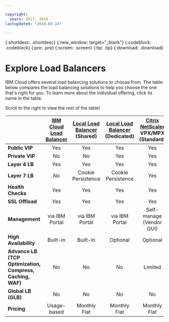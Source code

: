```yaml
---

copyright:
  years: 2017, 2018
lastupdated: "2018-03-14"

---
```


{:shortdesc: .shortdesc}
{:new_window: target="_blank"}
{:codeblock: .codeblock}
{:pre: .pre}
{:screen: .screen}
{:tip: .tip}
{:download: .download}

# Explore Load Balancers

IBM Cloud offers several load balancing solutions to choose from. The table below compares the load balancing solutions to help you choose the one that's right for you. To learn more about the individual offering, click its name in the table. 

Scroll to the right to view the rest of the table!


|        | [IBM Cloud Load Balancer](https://console.bluemix.net/docs/infrastructure/loadbalancer-service/getting-started.html#getting-started)| [Local Load Balancer](https://console.bluemix.net/docs/infrastructure/local-load-balancer/getting-started.html#getting-started) (Shared)| [Local Load Balancer](https://console.stage1.bluemix.net/docs/infrastructure/local-load-balancer/getting-started.html#getting-started) (Dedicated)| [Citrix NetScaler](https://console.bluemix.net/docs/infrastructure/citrix-netscaler-vpx/getting-started.html#getting-started-with-citrix-netscaler) VPX/MPX (Standard)| [Citrix NetScaler](https://console.bluemix.net/docs/infrastructure/citrix-netscaler-vpx/getting-started.html#getting-started-with-citrix-netscaler) VPX/MPX (Platinum) |
|------- | :------: | :------: | :------: | :------: | :------: |
|**Public VIP**|Yes|Yes|Yes|Yes|Yes |
|**Private VIP**|No|No|Yes|Yes|Yes |
|**Layer 4 LB**|Yes|Yes|Yes|Yes|Yes |
|**Layer 7 LB**|No|Cookie Persistence|Cookie Persistence|Yes|Yes |
|**Health Checks**|Yes|Yes|Yes|Yes|Yes |
|**SSL Offload**|Yes|Yes|Yes|Yes|Yes |
|**Management**|via IBM Portal|via IBM Portal|via IBM Portal|Self-manage (Vendor GUI)|Self-manage (Vendor GUI) |
|**High Availability**|Built-in|Built-in|Optional|Optional|Optional |
|**Advance LB (TCP Optimization, Compress, Caching, WAF)**|No|No|No|Limited|Yes |
|**Global LB (GLB)**|No|No|No|No|Yes |
|**Pricing**|Usage-based|Monthly Flat|Monthly Flat|Monthly Flat|Monthly Flat |
